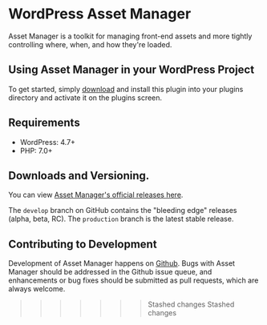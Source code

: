 # WordPress Asset Manager

Asset Manager is a toolkit for managing front-end assets and more tightly controlling where, when, and how they're loaded.

## Using Asset Manager in your WordPress Project

To get started, simply [download](#downloads-and-versioning) and install this plugin into your plugins directory and activate it on the plugins screen.

## Requirements

* WordPress: 4.7+
* PHP: 7.0+

## Downloads and Versioning.

You can view [Asset Manager's official releases here](https://github.com/alleyinteractive/wp-asset-manager/releases).

The `develop` branch on GitHub contains the "bleeding edge" releases (alpha, beta, RC). The `production` branch is the latest stable release.

## Contributing to Development

Development of Asset Manager happens on [Github](http://github.com/alleyinteractive/wordpress-fieldmanager). Bugs with Asset Manager should be addressed in the Github issue queue, and enhancements or bug fixes should be submitted as pull requests, which are always welcome.
>>>>>>> Stashed changes
>>>>>>> Stashed changes
